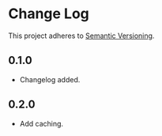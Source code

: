 # Change Log

This project adheres to [Semantic Versioning](http://semver.org/).

## 0.1.0

- Changelog added.

## 0.2.0

- Add caching.
